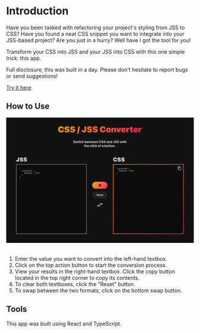 # Introduction

Have you been tasked with refactoring your project's styling from JSS to CSS? Have you found a neat CSS snippet you want to integrate into your JSS-based project? Are you just in a hurry? Well have I got the tool for you!

Transform your CSS into JSS and your JSS into CSS with this one simple trick: this app.

Full disclosure, this was built in a day. Please don't hesitate to report bugs or send suggestions!

[Try it here](https://elina-codes.github.io/css-to-jss/)

## How to Use

<img alt="CSS to JSS App Screenshot" src="src/assets/app-screenshot.png" width="700" />&nbsp;&nbsp;&nbsp;

1. Enter the value you want to convert into the left-hand textbox.
2. Click on the top action button to start the conversion process.
3. View your results in the right-hand textbox. Click the copy button located in the top right corner to copy its contents.
4. To clear both textboxes, click the "Reset" button.
5. To swap between the two formats, click on the bottom swap button.

## Tools

This app was built using React and TypeScript.
